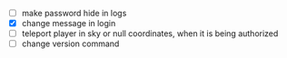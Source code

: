 - [ ] make password hide in logs
- [x] change message in login
- [ ] teleport player in sky or null coordinates, when it is being authorized
- [ ] change version command 